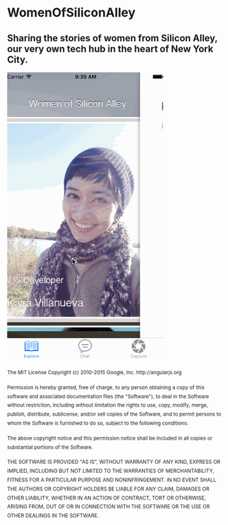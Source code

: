# WomenOfSiliconAlley

## Sharing the stories of women from Silicon Alley, our very own tech hub in the heart of New York City.

![womenofsiliconalleyapp](https://raw.githubusercontent.com/Zovfreullia/WomenOfSiliconAlley/master/WoSA.gif)



<sub>
The MIT License Copyright (c) 2010-2015 Google, Inc. http://angularjs.org </sub>

<sub>Permission is hereby granted, free of charge, to any person obtaining a copy
of this software and associated documentation files (the "Software"), to deal
in the Software without restriction, including without limitation the rights
to use, copy, modify, merge, publish, distribute, sublicense, and/or sell
copies of the Software, and to permit persons to whom the Software is
furnished to do so, subject to the following conditions: </sub>

<sub>The above copyright notice and this permission notice shall be included in
all copies or substantial portions of the Software. </sub>

<sub>THE SOFTWARE IS PROVIDED "AS IS", WITHOUT WARRANTY OF ANY KIND, EXPRESS OR
IMPLIED, INCLUDING BUT NOT LIMITED TO THE WARRANTIES OF MERCHANTABILITY,
FITNESS FOR A PARTICULAR PURPOSE AND NONINFRINGEMENT. IN NO EVENT SHALL THE
AUTHORS OR COPYRIGHT HOLDERS BE LIABLE FOR ANY CLAIM, DAMAGES OR OTHER
LIABILITY, WHETHER IN AN ACTION OF CONTRACT, TORT OR OTHERWISE, ARISING FROM,
OUT OF OR IN CONNECTION WITH THE SOFTWARE OR THE USE OR OTHER DEALINGS IN
THE SOFTWARE.</sub>